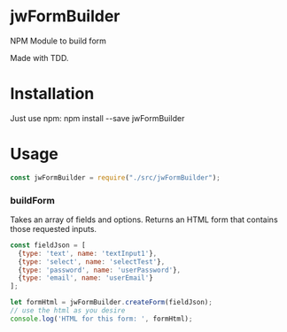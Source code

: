 # jwFormBuilder
NPM Module to build form

Made with TDD.

# Installation

Just use npm:
npm install --save jwFormBuilder


# Usage

```javascript
const jwFormBuilder = require("./src/jwFormBuilder");
```

### buildForm
Takes an array of fields and options. Returns an HTML form that contains those requested inputs.

```javascript
const fieldJson = [
  {type: 'text', name: 'textInput1'},
  {type: 'select', name: 'selectTest'},
  {type: 'password', name: 'userPassword'},
  {type: 'email', name: 'userEmail'}
];

let formHtml = jwFormBuilder.createForm(fieldJson);
// use the html as you desire
console.log('HTML for this form: ', formHtml);
```
